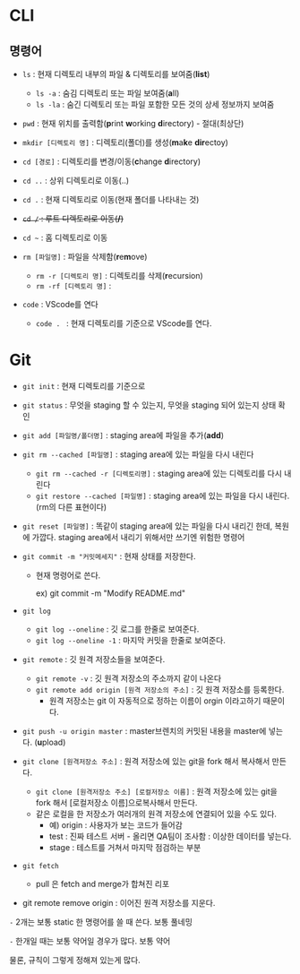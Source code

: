 # CLI

## 명령어

- `ls` : 현재 디렉토리 내부의 파일 & 디렉토리를 보여줌(**list**)
  - `ls -a` : 숨김 디렉토리 또는 파일 보여줌(**a**ll)
  - `ls -la` : 숨긴 디렉토리 또는 파일 포함한 모든 것의 상세 정보까지 보여줌
  
- `pwd` : 현재 위치를 출력함(**p**rint **w**orking **d**irectory) - 절대(최상단)

- `mkdir [디렉토리 명]` : 디렉토리(폴더)를 생성(**m**a**k**e **dir**ectoy)

- `cd [경로]` : 디렉토리를 변경/이동(**c**hange **d**irectory)

- `cd ..` : 상위 디렉토리로 이동(..)

- `cd .` : 현재 디렉토리로 이동(현재 폴더를 나타내는 것)

- ~~`cd /` : 루트 디렉토리로 이동(**/**)~~

  [^루트 디렉토리]: 리눅스 시스템 상에서의 루트 디렉토리, c:\가 아니다

- `cd ~` : 홈 디렉토리로 이동

- `rm [파일명]` : 파일을 삭제함(**r**e**m**ove)

  - `rm -r [디렉토리 명]` :  디렉토리를 삭제(**r**ecursion)
  - `rm -rf [디렉토리 명]` : 

- `code` : VScode를 연다 

  - `code . ` : 현재 디렉토리를 기준으로 VScode를 연다.



# Git

- `git init` : 현재 디렉토리를 기준으로
- `git status` : 무엇을 staging 할 수 있는지, 무엇을 staging 되어 있는지 상태 확인
- `git add [파일명/폴더명]` :  staging area에 파일을 추가(**add**)
- `git rm --cached [파일명]` : staging area에 있는 파일을 다시 내린다
  - `git rm --cached -r [디렉토리명]` : staging area에 있는 디렉토리를 다시 내린다
  - `git restore --cached [파일명]` : staging area에 있는 파일을 다시 내린다.(rm의 다른 표현이다)
- `git reset [파일명]` : 똑같이 staging area에 있는 파일을 다시 내리긴 한데, 복원에 가깝다. staging area에서 내리기 위해서만 쓰기엔 위험한 명령어

- `git commit -m "커밋메세지"` : 현재 상태를 저장한다.

  - 현재 명령어로 쓴다.

    ex) git commit -m "Modify README.md"

- `git log`

  - `git log --oneline` : 깃 로그를 한줄로 보여준다.
  - `git log --oneline -1` : 마지막 커밋을 한줄로 보여준다.

- `git remote` : 깃 원격 저장소들을 보여준다.

  - `git remote -v` : 깃 원격 저장소의 주소까지 같이 나온다
  - `git remote add origin [원격 저장소의 주소]` : 깃 원격 저장소를 등록한다.
    - 원격 저장소는 git 이 자동적으로 정하는 이름이 orgin 이라고하기 때문이다.

- `git push -u origin master` : master브렌치의 커밋된 내용을 master에 넣는다. (**u**pload)

- `git clone [원격저장소 주소]` : 원격 저장소에 있는 git을 fork 해서 복사해서 만든다.

  - `git clone [원격저장소 주소] [로컬저장소 이름]` : 원격 저장소에 있는 git을 fork 해서  [로컬저장소 이름]으로복사해서 만든다.
  - 같은 로컬을 한 저장소가 여러개의 원격 저장소에 연결되어 있을 수도 있다.
    - 예) origin : 사용자가 보는 코드가 들어감
    - test : 진짜 테스트 서버 - 올리면 QA팀이 조사함 : 이상한 데이터를 넣는다.
    - stage : 테스트를 거쳐서 마지막 점검하는 부분

- `git fetch`

  - pull 은 fetch and merge가 합쳐진 리포

- git remote remove origin : 이어진 원격 저장소를 지운다.



`-`  2개는 보통 static 한 명령어를 쓸 때 쓴다. 보통 풀네밍

`-` 한개일 때는 보통 약어일 경우가 많다. 보통 약어

물론, 규칙이 그렇게 정해져 있는게 많다.

